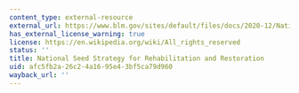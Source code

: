 ```yaml
---
content_type: external-resource
external_url: https://www.blm.gov/sites/default/files/docs/2020-12/NationalSeedStrategy_2015-2020.pdf
has_external_license_warning: true
license: https://en.wikipedia.org/wiki/All_rights_reserved
status: ''
title: National Seed Strategy for Rehabilitation and Restoration
uid: afc5fb2a-26c2-4a16-95e4-3bf5ca79d960
wayback_url: ''
---
```

